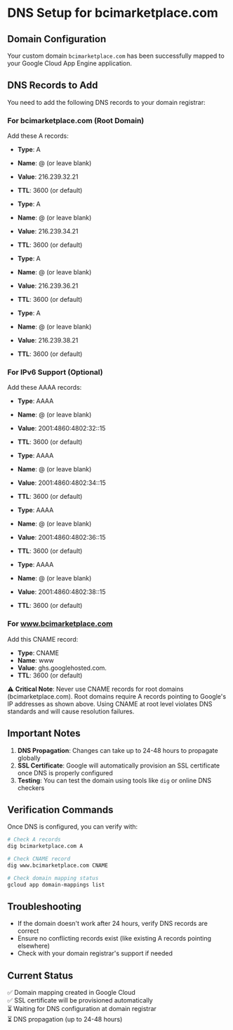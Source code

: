 # DNS Setup for bcimarketplace.com

## Domain Configuration

Your custom domain `bcimarketplace.com` has been successfully mapped to your Google Cloud App Engine application. 

## DNS Records to Add

You need to add the following DNS records to your domain registrar:

### For bcimarketplace.com (Root Domain)
Add these A records:
- **Type**: A
- **Name**: @ (or leave blank)
- **Value**: 216.239.32.21
- **TTL**: 3600 (or default)

- **Type**: A  
- **Name**: @ (or leave blank)
- **Value**: 216.239.34.21
- **TTL**: 3600 (or default)

- **Type**: A
- **Name**: @ (or leave blank)  
- **Value**: 216.239.36.21
- **TTL**: 3600 (or default)

- **Type**: A
- **Name**: @ (or leave blank)
- **Value**: 216.239.38.21
- **TTL**: 3600 (or default)

### For IPv6 Support (Optional)
Add these AAAA records:
- **Type**: AAAA
- **Name**: @ (or leave blank)
- **Value**: 2001:4860:4802:32::15
- **TTL**: 3600 (or default)

- **Type**: AAAA
- **Name**: @ (or leave blank)
- **Value**: 2001:4860:4802:34::15
- **TTL**: 3600 (or default)

- **Type**: AAAA
- **Name**: @ (or leave blank)
- **Value**: 2001:4860:4802:36::15
- **TTL**: 3600 (or default)

- **Type**: AAAA
- **Name**: @ (or leave blank)
- **Value**: 2001:4860:4802:38::15
- **TTL**: 3600 (or default)

### For www.bcimarketplace.com
Add this CNAME record:
- **Type**: CNAME
- **Name**: www
- **Value**: ghs.googlehosted.com.
- **TTL**: 3600 (or default)

⚠️ **Critical Note**: Never use CNAME records for root domains (bcimarketplace.com). Root domains require A records pointing to Google's IP addresses as shown above. Using CNAME at root level violates DNS standards and will cause resolution failures.

## Important Notes

1. **DNS Propagation**: Changes can take up to 24-48 hours to propagate globally
2. **SSL Certificate**: Google will automatically provision an SSL certificate once DNS is properly configured
3. **Testing**: You can test the domain using tools like `dig` or online DNS checkers

## Verification Commands

Once DNS is configured, you can verify with:

```bash
# Check A records
dig bcimarketplace.com A

# Check CNAME record  
dig www.bcimarketplace.com CNAME

# Check domain mapping status
gcloud app domain-mappings list
```

## Troubleshooting

- If the domain doesn't work after 24 hours, verify DNS records are correct
- Ensure no conflicting records exist (like existing A records pointing elsewhere)
- Check with your domain registrar's support if needed

## Current Status

✅ Domain mapping created in Google Cloud  
✅ SSL certificate will be provisioned automatically  
⏳ Waiting for DNS configuration at domain registrar  
⏳ DNS propagation (up to 24-48 hours)
